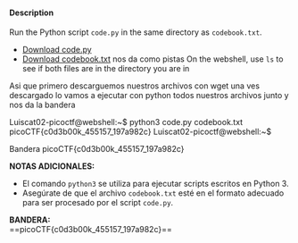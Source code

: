 #### Description

Run the Python script `code.py` in the same directory as `codebook.txt`.

- [Download code.py](https://artifacts.picoctf.net/c/3/code.py)
- [Download codebook.txt](https://artifacts.picoctf.net/c/3/codebook.txt)
nos da como pistas
On the webshell, use `ls` to see if both files are in the directory you are in


Asi que primero descarguemos nuestros archivos con wget
una ves descargado lo vamos a ejecutar con python todos nuestros archivos junto y nos da la bandera

Luiscat02-picoctf@webshell:~$ python3 code.py codebook.txt 
picoCTF{c0d3b00k_455157_197a982c}
Luiscat02-picoctf@webshell:~$ 


Bandera
picoCTF{c0d3b00k_455157_197a982c}

**NOTAS ADICIONALES:**

- El comando `python3` se utiliza para ejecutar scripts escritos en Python 3.
- Asegúrate de que el archivo `codebook.txt` esté en el formato adecuado para ser procesado por el script `code.py`.

**BANDERA:**  
==picoCTF{c0d3b00k_455157_197a982c}==